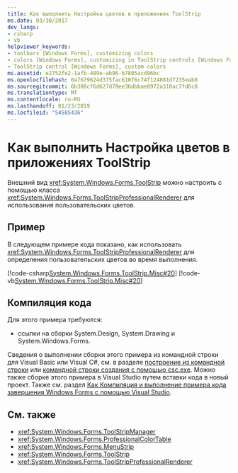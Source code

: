 ```yaml
---
title: Как выполнить Настройка цветов в приложениях ToolStrip
ms.date: 03/30/2017
dev_langs:
- csharp
- vb
helpviewer_keywords:
- toolbars [Windows Forms], customizing colors
- colors [Windows Forms], customizing in ToolStrip controls [Windows Forms]
- ToolStrip control [Windows Forms], custom colors
ms.assetid: e2752fe2-1afb-489e-ab96-b7805acd96bc
ms.openlocfilehash: 0a7679624d375fac610f6c74f124881d7235eab8
ms.sourcegitcommit: 6b308cf6d627d78ee36dbbae8972a310ac7fd6c8
ms.translationtype: MT
ms.contentlocale: ru-RU
ms.lasthandoff: 01/23/2019
ms.locfileid: "54585436"
---
```

# <a name="how-to-customize-colors-in-toolstrip-applications"></a>Как выполнить Настройка цветов в приложениях ToolStrip
Внешний вид <xref:System.Windows.Forms.ToolStrip> можно настроить с помощью класса <xref:System.Windows.Forms.ToolStripProfessionalRenderer> для использования пользовательских цветов.  
  
## <a name="example"></a>Пример  
 В следующем примере кода показано, как использовать <xref:System.Windows.Forms.ToolStripProfessionalRenderer> для определения пользовательских цветов во время выполнения.  
  
 [!code-csharp[System.Windows.Forms.ToolStrip.Misc#20](../../../../samples/snippets/csharp/VS_Snippets_Winforms/System.Windows.Forms.ToolStrip.Misc/CS/Program.cs#20)]
 [!code-vb[System.Windows.Forms.ToolStrip.Misc#20](../../../../samples/snippets/visualbasic/VS_Snippets_Winforms/System.Windows.Forms.ToolStrip.Misc/VB/Program.vb#20)]  
  
## <a name="compiling-the-code"></a>Компиляция кода  
 Для этого примера требуются:  
  
-   ссылки на сборки System.Design, System.Drawing и System.Windows.Forms.  
  
 Сведения о выполнении сборки этого примера из командной строки для Visual Basic или Visual C#, см. в разделе [построение из командной строки](~/docs/visual-basic/reference/command-line-compiler/building-from-the-command-line.md) или [командной строки создания с помощью csc.exe](~/docs/csharp/language-reference/compiler-options/command-line-building-with-csc-exe.md). Можно также сборке этого примера в Visual Studio путем вставки кода в новый проект.  Также см. раздел [Как Компиляция и выполнение примера кода завершения Windows Forms с помощью Visual Studio](https://msdn.microsoft.com/library/Bb129228\(v=vs.110\)).  
  
## <a name="see-also"></a>См. также
- <xref:System.Windows.Forms.ToolStripManager>
- <xref:System.Windows.Forms.ProfessionalColorTable>
- <xref:System.Windows.Forms.MenuStrip>
- <xref:System.Windows.Forms.ToolStrip>
- <xref:System.Windows.Forms.ToolStripProfessionalRenderer>
